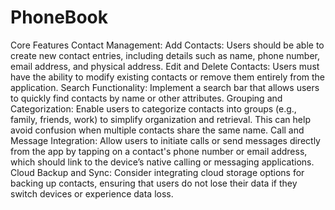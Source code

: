# PhoneBook
</P>Core Features
Contact Management:
Add Contacts: Users should be able to create new contact entries, including details such as name, phone number, email address, and physical address.
Edit and Delete Contacts: Users must have the ability to modify existing contacts or remove them entirely from the application.
Search Functionality:
Implement a search bar that allows users to quickly find contacts by name or other attributes.
Grouping and Categorization:
Enable users to categorize contacts into groups (e.g., family, friends, work) to simplify organization and retrieval. This can help avoid confusion when multiple contacts share the same name.
Call and Message Integration:
Allow users to initiate calls or send messages directly from the app by tapping on a contact's phone number or email address, which should link to the device’s native calling or messaging applications.
Cloud Backup and Sync:
Consider integrating cloud storage options for backing up contacts, ensuring that users do not lose their data if they switch devices or experience data loss.
</P>
